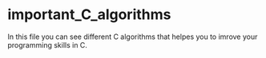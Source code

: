 # important_C_algorithms
In this file you can see different C algorithms that helpes you to imrove your programming skills in C.
